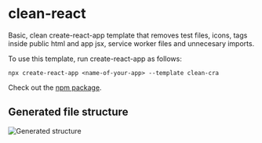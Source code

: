 # clean-react

Basic, clean create-react-app template that removes test files, icons, tags inside public html and app jsx, service worker files and unnecesary imports.

To use this template, run create-react-app as follows:

```
npx create-react-app <name-of-your-app> --template clean-cra
```

Check out the [npm package](https://www.npmjs.com/package/cra-template-clean-react).

## Generated file structure

![Generated structure](https://i.ibb.co/8b4CB5f/image.png)
